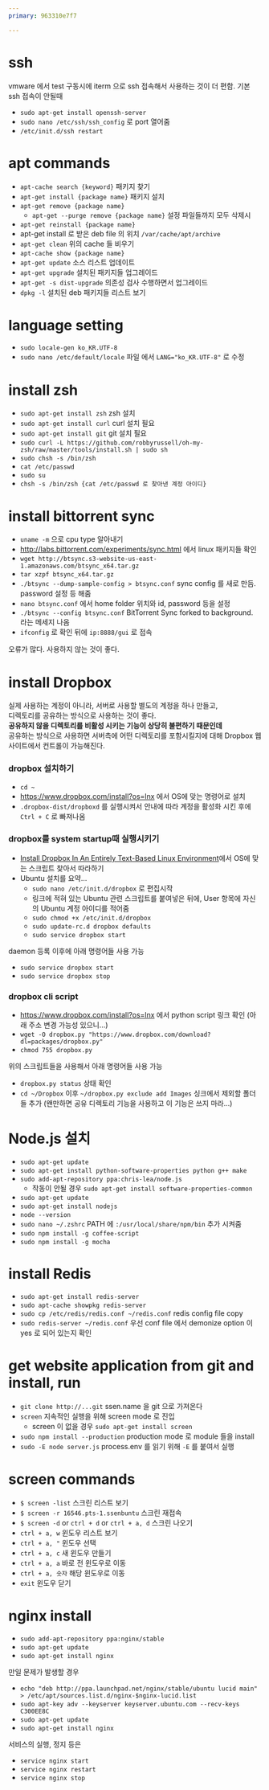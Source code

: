 ```yaml
---
primary: 963310e7f7

---
```


# ssh

vmware 에서 test 구동시에 iterm 으로 ssh 접속해서 사용하는 것이 더 편함. 기본 ssh 접속이 안될때

- `sudo apt-get install openssh-server`
- `sudo nano /etc/ssh/ssh_config` 로 port 열어줌
- `/etc/init.d/ssh restart`

# apt commands

- `apt-cache search {keyword}` 패키지 찾기
- `apt-get install {package name}` 패키지 설치
- `apt-get remove {package name}`
	- `apt-get --purge remove {package name}` 설정 파일들까지 모두 삭제시
- `apt-get reinstall {package name}`
- apt-get install 로 받은 deb file 의 위치 `/var/cache/apt/archive`
- `apt-get clean` 위의 cache 들 비우기
- `apt-cache show {package name}`
- `apt-get update` 소스 리스트 업데이트
- `apt-get upgrade` 설치된 패키지들 업그레이드
- `apt-get -s dist-upgrade` 의존성 검사 수행하면서 업그레이드
- `dpkg -l` 설치된 deb 패키지들 리스트 보기

# language setting

- `sudo locale-gen ko_KR.UTF-8`
- `sudo nano /etc/default/locale` 파일 에서 `LANG="ko_KR.UTF-8"` 로 수정

# install zsh

- `sudo apt-get install zsh` zsh 설치
- `sudo apt-get install curl` curl 설치 필요
- `sudo apt-get install git` git 설치 필요
- `sudo curl -L https://github.com/robbyrussell/oh-my-zsh/raw/master/tools/install.sh | sudo sh`
- `sudo chsh -s /bin/zsh`
- `cat /etc/passwd`
- `sudo su` 
- `chsh -s /bin/zsh {cat /etc/passwd 로 찾아낸 계정 아이디}`

# install bittorrent sync

- `uname -m` 으로 cpu type 알아내기
- <http://labs.bittorrent.com/experiments/sync.html> 에서 linux 패키지들 확인
- `wget http://btsync.s3-website-us-east-1.amazonaws.com/btsync_x64.tar.gz`
- `tar xzpf btsync_x64.tar.gz`
- `./btsync --dump-sample-config > btsync.conf` sync config 를 새로 만듬. password 설정 등 해줌
- `nano btsync.conf` 에서 home folder 위치와 id, password 등을 설정
- `./btsync --config btsync.conf` BitTorrent Sync forked to background. 라는 메세지 나옴
- `ifconfig` 로 확인 뒤에 `ip:8888/gui` 로 접속

오류가 많다. 사용하지 않는 것이 좋다.

# install Dropbox

실제 사용하는 계정이 아니라, 서버로 사용할 별도의 계정을 하나 만들고,   
디렉토리를 공유하는 방식으로 사용하는 것이 좋다.   
**공유하지 않을 디렉토리를 비활성 시키는 기능이 상당히 불편하기 때문인데**   
공유하는 방식으로 사용하면 서버측에 어떤 디렉토리를 포함시킬지에 대해 Dropbox 웹사이트에서 컨트롤이 가능해진다.

### dropbox 설치하기
- `cd ~`
- <https://www.dropbox.com/install?os=lnx> 에서 OS에 맞는 명령어로 설치
- `.dropbox-dist/dropboxd` 를 실행시켜서 안내에 따라 계정을 활성화 시킨 후에 `Ctrl + C` 로 빠져나옴

### dropbox를 system startup때 실행시키기
- [Install Dropbox In An Entirely Text-Based Linux Environment](http://www.dropboxwiki.com/tips-and-tricks/install-dropbox-in-an-entirely-text-based-linux-environment)에서 OS에 맞는 스크립트 찾아서 따라하기
- Ubuntu 설치를 요약...
	- `sudo nano /etc/init.d/dropbox` 로 편집시작
	- 링크에 적혀 있는 Ubuntu 관련 스크립트를 붙여넣은 뒤에, User 항목에 자신의 Ubuntu 계정 아이디를 적어줌
	- `sudo chmod +x /etc/init.d/dropbox`
	- `sudo update-rc.d dropbox defaults`
	- `sudo service dropbox start`

daemon 등록 이후에 아래 명령어들 사용 가능

- `sudo service dropbox start`
- `sudo service dropbox stop`

### dropbox cli script
- <https://www.dropbox.com/install?os=lnx> 에서 python script 링크 확인 (아래 주소 변경 가능성 있으니...)
- `wget -O dropbox.py "https://www.dropbox.com/download?dl=packages/dropbox.py"` 
- `chmod 755 dropbox.py`

위의 스크립트들을 사용해서 아래 명령어들 사용 가능

- `dropbox.py status` 상태 확인
- `cd ~/Dropbox` 이후 `~/dropbox.py exclude add Images` 싱크에서 제외할 폴더들 추가 (왠만하면 공유 디렉토리 기능을 사용하고 이 기능은 쓰지 마라...)


# Node.js 설치

- `sudo apt-get update`
- `sudo apt-get install python-software-properties python g++ make`
- `sudo add-apt-repository ppa:chris-lea/node.js`
	- 작동이 안될 경우 `sudo apt-get install software-properties-common`
- `sudo apt-get update`
- `sudo apt-get install nodejs`
- `node --version`
- `sudo nano ~/.zshrc` PATH 에 `:/usr/local/share/npm/bin` 추가 시켜줌
- `sudo npm install -g coffee-script`
- `sudo npm install -g mocha`

# install Redis

- `sudo apt-get install redis-server`
- `sudo apt-cache showpkg redis-server`
- `sudo cp /etc/redis/redis.conf ~/redis.conf` redis config file copy
- `sudo redis-server ~/redis.conf` 우선 conf file 에서 demonize option 이 yes 로 되어 있는지 확인

# get website application from git and install, run

- `git clone http://...git` ssen.name 을 git 으로 가져온다
- `screen` 지속적인 실행을 위해 screen mode 로 진입
	- screen 이 없을 경우 `sudo apt-get install screen`
- `sudo npm install --production` production mode 로 module 들을 install
- `sudo -E node server.js` process.env 를 읽기 위해 `-E` 를 붙여서 실행

# screen commands

- `$ screen -list` 스크린 리스트 보기
- `$ screen -r 16546.pts-1.ssenbuntu` 스크린 재접속
- `$ screen -d` or `ctrl + d` or `ctrl + a, d` 스크린 나오기
- `ctrl + a, w` 윈도우 리스트 보기
- `ctrl + a, "` 윈도우 선택
- `ctrl + a, c` 새 윈도우 만들기
- `ctrl + a, a` 바로 전 윈도우로 이동
- `ctrl + a, 숫자` 해당 윈도우로 이동
- `exit` 윈도우 닫기

# nginx install

- `sudo add-apt-repository ppa:nginx/stable`
- `sudo apt-get update`
- `sudo apt-get install nginx`

만일 문제가 발생할 경우

- `echo "deb http://ppa.launchpad.net/nginx/stable/ubuntu lucid main" > /etc/apt/sources.list.d/nginx-$nginx-lucid.list`
- `sudo apt-key adv --keyserver keyserver.ubuntu.com --recv-keys C300EE8C`
- `sudo apt-get update`
- `sudo apt-get install nginx`

서비스의 실행, 정지 등은

- `service nginx start`
- `service nginx restart`
- `service nginx stop`










